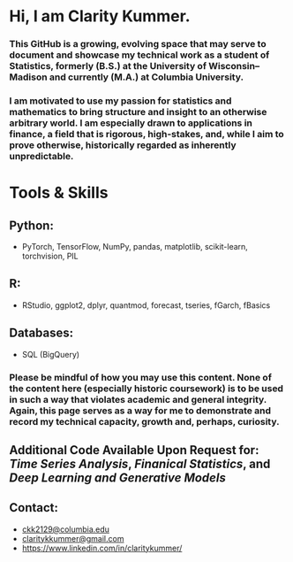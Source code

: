 # Hi, I am Clarity Kummer.

### This GitHub is a growing, evolving space that may serve to document and showcase my technical work as a student of Statistics, formerly (B.S.) at the University of Wisconsin–Madison and currently (M.A.) at Columbia University.

### I am motivated to use my passion for statistics and mathematics to bring structure and insight to an otherwise arbitrary world. I am especially drawn to applications in finance, a field that is rigorous, high-stakes, and, while I aim to prove otherwise, historically regarded as inherently unpredictable. 

# Tools & Skills

## Python:
- PyTorch, TensorFlow, NumPy, pandas, matplotlib, scikit-learn, torchvision, PIL

## R: 
- RStudio, ggplot2, dplyr, quantmod, forecast, tseries, fGarch, fBasics

## Databases: 
- SQL (BigQuery)


### Please be mindful of how you may use this content. None of the content here (especially historic coursework) is to be used in such a way that violates academic and general integrity. Again, this page serves as a way for me to demonstrate and record my technical capacity, growth and, perhaps, curiosity. 

## Additional Code Available Upon Request for: _Time Series Analysis_, _Finanical Statistics_, and _Deep Learning and Generative Models_

## Contact:
- ckk2129@columbia.edu
- claritykkummer@gmail.com
- https://www.linkedin.com/in/claritykummer/
